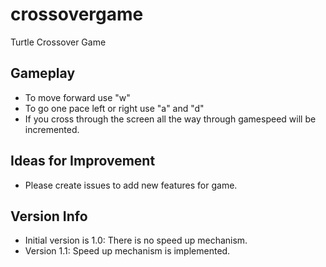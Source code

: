 # crossovergame
Turtle Crossover Game

## Gameplay

* To move forward use "w"
* To go one pace left or right use "a" and "d"
* If you cross through the screen all the way through gamespeed will be incremented.

## Ideas for Improvement

* Please create issues to add new features for game.

## Version Info

* Initial version is 1.0: There is no speed up mechanism.
* Version 1.1: Speed up mechanism is implemented.